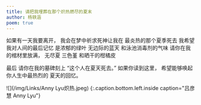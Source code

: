 ```yaml
---
title: 请把我埋葬在那个炽热燃尽的夏末
author: 杨轶涵
poem: true
---
```


如果有一天我要离开， 
我会在梦中祈求死神让我在 
最炎热的那个夏季死去 
我希望我对人间的最后记忆 
是浓郁的绿叶 无边际的蓝天 和泳池消毒剂的气味 
请你在我的棺材里放满， 
无尽夏 三色堇 和晒干的柑橘皮 

最后
请你在我的墓碑刻上
 “这个人在夏天死去。”
如果你读到这里，
希望能够唤起你人生中最热烈的
夏天的回忆。

![](/img/Links/Anny Lyu炽热.jpeg)
{:.caption.bottom.left.inside caption="吕彦慧 Anny Lyu"}
